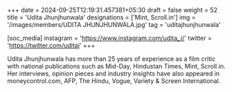 +++
date = 2024-09-25T12:19:31.457381+05:30
draft = false
weight = 52
title = 'Udita Jhunjhunwala'
designations = ['Mint, Scroll.in']
img = '/images/members/UDITA JHUNJHUNWALA.jpg'
tag = 'uditajhunjhunwala'

[soc_media]
instagram = 'https://www.instagram.com/udita_j/'
twitter = 'https://twitter.com/uditaj'
+++

Udita Jhunjhunwala has more than 25 years of experience as a film critic with national publications such as Mid-Day, Hindustan Times, Mint, Scroll.in. Her interviews, opinion pieces and industry insights have also appeared in moneycontrol.com, AFP, The Hindu, Vogue, Variety & Screen International.
